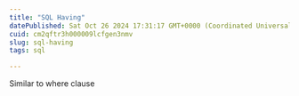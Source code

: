 ```yaml
---
title: "SQL Having"
datePublished: Sat Oct 26 2024 17:31:17 GMT+0000 (Coordinated Universal Time)
cuid: cm2qftr3h000009lcfgen3nmv
slug: sql-having
tags: sql

---
```


Similar to where clause